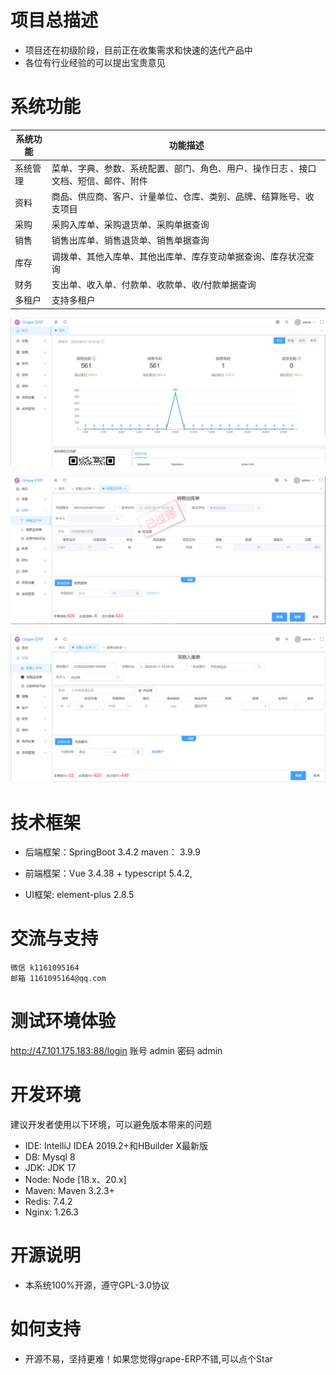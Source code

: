 # 项目总描述
* 项目还在初级阶段，目前正在收集需求和快速的迭代产品中
* 各位有行业经验的可以提出宝贵意见

# 系统功能

| 系统功能 | 功能描述                        |
|------|-----------------------------|
| 系统管理 | 菜单、字典、参数、系统配置、部门、角色、用户、操作日志 、接口文档、短信、邮件、附件      |
| 资料 | 商品、供应商、客户、计量单位、仓库、类别、品牌、结算账号、收支项目            |
| 采购 | 采购入库单、采购退货单、采购单据查询     |
| 销售 | 销售出库单、销售退货单、销售单据查询                |
| 库存 | 调拨单、其他入库单、其他出库单、库存变动单据查询、库存状况查询                |
| 财务 | 支出单、收入单、付款单、收款单、收/付款单据查询                   |
| 多租户  | 支持多租户                       |

![输入图片说明](grape-admin/public/images/1.png)

![输入图片说明](grape-admin/public/images/2.png)

![输入图片说明](grape-admin/public/images/3.png)


# 技术框架
* 后端框架：SpringBoot 3.4.2
			maven： 3.9.9

* 前端框架：Vue 3.4.38 + typescript 5.4.2,
* UI框架: element-plus 2.8.5

# 交流与支持
	微信 k1161095164
	邮箱 1161095164@qq.com

# 测试环境体验
<a href="http://47.101.175.183:88/login" target="_blank">http://47.101.175.183:88/login</a>
	账号 admin 密码 admin

# 开发环境
建议开发者使用以下环境，可以避免版本带来的问题
* IDE: IntelliJ IDEA 2019.2+和HBuilder X最新版
* DB: Mysql 8
* JDK: JDK 17
* Node: Node [18.x、20.x]
* Maven: Maven 3.2.3+
* Redis: 7.4.2
* Nginx: 1.26.3


# 开源说明
* 本系统100%开源，遵守GPL-3.0协议

# 如何支持
* 开源不易，坚持更难！如果您觉得grape-ERP不错,可以点个Star
